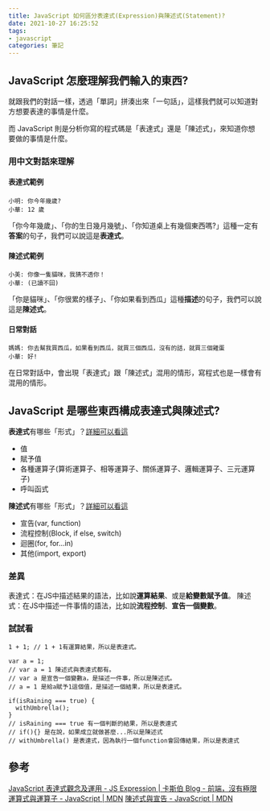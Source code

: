 ```yaml
---
title: JavaScript 如何區分表達式(Expression)與陳述式(Statement)?
date: 2021-10-27 16:25:52
tags:
- javascript
categories: 筆記
---
```


## JavaScript 怎麼理解我們輸入的東西?
就跟我們的對話一樣，透過「單詞」拼湊出來「一句話」，這樣我們就可以知道對方想要表達的事情是什麼。

而 JavaScript 則是分析你寫的程式碼是「表達式」還是「陳述式」，來知道你想要做的事情是什麼。

<!-- more -->

### 用中文對話來理解
#### 表達式範例
```
小明: 你今年幾歲?
小華: 12 歲
```

「你今年幾歲」、「你的生日幾月幾號」、「你知道桌上有幾個東西嗎?」這種一定有**答案**的句子，我們可以說這是**表達式**。

#### 陳述式範例
```
小美: 你像一隻貓咪，我猜不透你！
小華: (已讀不回)
```

「你是貓咪」、「你很累的樣子」、「你如果看到西瓜」這種**描述**的句子，我們可以說這是**陳述式**。

#### 日常對話
```
媽媽: 你去幫我買西瓜，如果看到西瓜，就買三個西瓜，沒有的話，就買三個雞蛋
小華: 好!
```

在日常對話中，會出現「表達式」跟「陳述式」混用的情形，寫程式也是一樣會有混用的情形。

## JavaScript 是哪些東西構成表達式與陳述式?
**表達式**有哪些「形式」？[詳細可以看這](https://developer.mozilla.org/zh-TW/docs/Web/JavaScript/Reference/Operators)
* 值
* 賦予值
* 各種運算子(算術運算子、相等運算子、關係運算子、邏輯運算子、三元運算子)
* 呼叫函式


**陳述式**有哪些「形式」？[詳細可以看這](https://developer.mozilla.org/zh-TW/docs/Web/JavaScript/Reference/Statements)
* 宣告(var, function)
* 流程控制(Block, if else, switch)
* 迴圈(for, for...in)
* 其他(import, export)

### 差異
表達式：在JS中描述結果的語法，比如說**運算結果**、或是**給變數賦予值**。
陳述式：在JS中描述一件事情的語法，比如說**流程控制**、**宣告一個變數**。

### 試試看
```javascript=
1 + 1; // 1 + 1有運算結果，所以是表達式。

var a = 1;
// var a = 1 陳述式與表達式都有。
// var a 是宣告一個變數a，是描述一件事，所以是陳述式。
// a = 1 是給a賦予1這個值，是描述一個結果，所以是表達式。

if(isRaining === true) {
  withUmbrella();
}
// isRaining === true 有一個判斷的結果，所以是表達式
// if(){} 是在說，如果成立就做甚麼...所以是陳述式
// withUmbrella() 是表達式，因為執行一個function會回傳結果，所以是表達式
```

## 參考
[JavaScript 表達式觀念及運用 - JS Expression | 卡斯伯 Blog - 前端，沒有極限](https://wcc723.github.io/development/2020/09/17/js-expression/)
[運算式與運算子 - JavaScript | MDN](https://developer.mozilla.org/zh-TW/docs/Web/JavaScript/Reference/Operators)
[陳述式與宣告 - JavaScript | MDN](https://developer.mozilla.org/zh-TW/docs/Web/JavaScript/Reference/Statements)